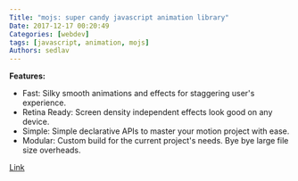 ```yaml
---
Title: "mojs: super candy javascript animation library"
Date: 2017-12-17 00:20:49
Categories: [webdev]
tags: [javascript, animation, mojs]
Authors: sedlav
---
```


**Features:**

* Fast: Silky smooth animations and effects for staggering user's experience.
* Retina Ready: Screen density independent effects look good on any device.
* Simple: Simple declarative APIs to master your motion project with ease.
* Modular: Custom build for the current project's needs. Bye bye large file size overheads.

[Link](http://mojs.io)
